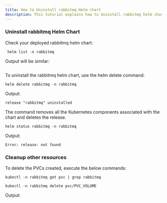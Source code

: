 ```yaml
---
title: How to Uninstall rabbitmq Helm chart 
description: This tutorial explains how to Uninstall rabbitmq helm chart
---
```


### Uninstall rabbitmq Helm Chart

Check your deployed rabbitmq helm chart:

```execute
 helm list -n rabbitmq
```

 Output will be similar:

```output

```

To uninstall the rabbitmq helm chart, use the helm delete command:

```execute
helm delete rabbitmq -n rabbitmq
```

Output:

```output
release "rabbitmq" uninstalled
```

The command removes all the Kubernetes components associated with the chart and deletes the release.

```execute
helm status rabbitmq -n rabbitmq
```

Output:

```
Error: release: not found
```

### Cleanup other resources


To delete the PVCs created, execute the below commands:

```execute
kubectl -n rabbitmq get pvc | grep rabbitmq
```

```execute
kubectl -n rabbitmq delete pvc/PVC_VOLUME
```

Output:

```output

```
